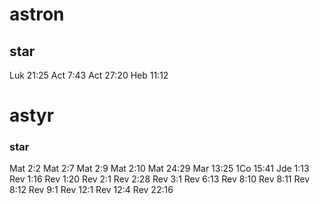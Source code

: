 # astron
## star

Luk 21:25
Act 7:43
Act 27:20
Heb 11:12


# astyr
### star

Mat 2:2
Mat 2:7
Mat 2:9
Mat 2:10
Mat 24:29
Mar 13:25
1Co 15:41
Jde 1:13
Rev 1:16
Rev 1:20
Rev 2:1
Rev 2:28
Rev 3:1
Rev 6:13
Rev 8:10
Rev 8:11
Rev 8:12
Rev 9:1
Rev 12:1
Rev 12:4
Rev 22:16
